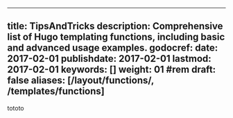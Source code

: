 ---
title: TipsAndTricks
description: Comprehensive list of Hugo templating functions, including basic and advanced usage examples.
godocref:
date: 2017-02-01
publishdate: 2017-02-01
lastmod: 2017-02-01
keywords: []
weight: 01	#rem
draft: false
aliases: [/layout/functions/, /templates/functions]
----

tototo